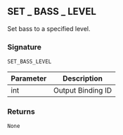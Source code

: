 ## SET \_ BASS \_ LEVEL

Set bass to a specified level.


### Signature

`SET_BASS_LEVEL`


| Parameter | Description |
| --- | --- |
| int | Output Binding ID |


### Returns

`None`